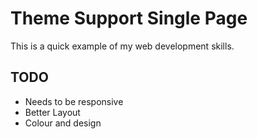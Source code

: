 # Theme Support Single Page

This is a quick example of my web development skills. 

## TODO

- Needs to be responsive
- Better Layout
- Colour and design

